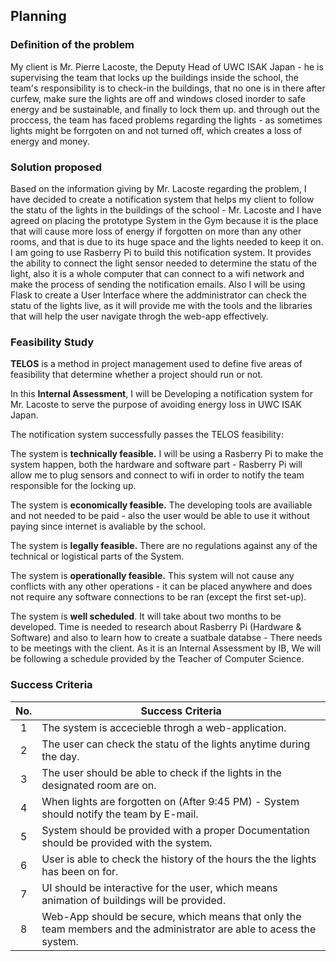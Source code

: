   Planning
----------
### Definition of the problem 
My client is Mr. Pierre Lacoste, the Deputy Head of UWC ISAK Japan - he is supervising the team that locks up the buildings inside the school, the team's responsibility is to 
check-in the buildings, that no one is in there after curfew, make sure the lights are off and windows closed inorder to safe energy and be sustainable,  and finally to lock them up. and through out the proccess, 
the team has faced problems regarding the lights - as sometimes lights might be forrgoten on and not turned off, which creates a loss of energy and money.

### Solution proposed
Based on the information giving by Mr. Lacoste regarding the problem, I have decided to create a notification system that helps my client to follow the statu 
of the lights in the buildings of the school - Mr. Lacoste and I have agreed on placing the prototype System in the Gym because it is the place that will cause more loss of energy 
if forgotten on more than any other rooms, and that is due to its huge space and the lights needed to keep it on. 
I am going to use Rasberry Pi to build this notification system. It provides the ability to connect the light sensor needed to determine the statu of the light, also it is a whole computer that can connect to a wifi network and make the process of sending the notification emails. Also I will be using Flask to create a User Interface where the addministrator can check the statu of the lights live, as it will provide me with the tools and the libraries that will help the user navigate 
throgh the web-app effectively. 

### Feasibility Study

**TELOS** is a method in project management used to define five areas of feasibility that determine whether
a project should run or not. 

In this **Internal Assessment**, I will be Developing a notification system for Mr. Lacoste to serve the purpose of avoiding energy loss in UWC ISAK Japan.  

The notification system successfully passes the TELOS feasibility:

The system is **technically feasible.** I will be using a Rasberry Pi to make the system happen, both the hardware and software part - Rasberry Pi will allow me to plug sensors and connect to wifi in order to notify the team responsible for the locking up. 

The system is **economically feasible.** The developing tools are availiable and not needed to be paid - also the user would be able to use it without paying
since internet is avaliable by the school. 

The system is **legally feasible.** There are no regulations against any of the technical or logistical parts of the System. 

The system is **operationally feasible.** This system will not cause any conflicts with any other operations - it can be placed anywhere and does not require any software connections to be ran (except the first set-up). 

The system is **well scheduled**. It will take about two months to be developed. Time is needed to research about Rasberry Pi (Hardware & Software) and also to learn how to create a suatbale databse - There needs to be meetings with the client. As it is an Internal Assessment by IB, We will be following a schedule provided by the Teacher of Computer Science. 

### Success Criteria

| No. | Success Criteria                                                                             |
|:---:|----------------------------------------------------------------------------------------------|
| 1   | The system is accecieble throgh a web-application.                                           |
| 2   | The user can check the statu of the lights anytime during the day.                           |
| 3   | The user should be able to check if the lights in the designated room are on.                |
| 4   | When lights are forgotten on (After 9:45 PM) - System should notify the team by E-mail.      |
| 5   | System should be provided with a proper Documentation should be provided with the system.    |
| 6   | User is able to check the history of the hours the the lights has been on for.               |
| 7   | UI should be interactive for the user, which means animation of buildings will be provided.  | 
| 8   | Web-App should be secure, which means that only the team members and the administrator are able to acess the system.|

